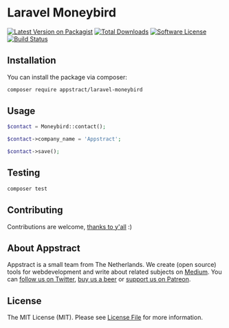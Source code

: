 # Laravel Moneybird

[![Latest Version on Packagist](https://img.shields.io/packagist/v/appstract/laravel-moneybird.svg?style=flat-square)](https://packagist.org/packages/appstract/laravel-moneybird)
[![Total Downloads](https://img.shields.io/packagist/dt/appstract/laravel-moneybird.svg?style=flat-square)](https://packagist.org/packages/appstract/laravel-moneybird)
[![Software License](https://img.shields.io/badge/license-MIT-brightgreen.svg?style=flat-square)](LICENSE.md)
[![Build Status](https://img.shields.io/travis/appstract/laravel-moneybird/master.svg?style=flat-square)](https://travis-ci.org/appstract/laravel-moneybird)

## Installation

You can install the package via composer:

``` bash
composer require appstract/laravel-moneybird
```

## Usage

``` php
$contact = Moneybird::contact();

$contact->company_name = 'Appstract';

$contact->save();
```

## Testing

``` bash
composer test
```

## Contributing

Contributions are welcome, [thanks to y'all](https://github.com/appstract/laravel-moneybird/graphs/contributors) :)

## About Appstract

Appstract is a small team from The Netherlands. We create (open source) tools for webdevelopment and write about related subjects on [Medium](https://medium.com/appstract). You can [follow us on Twitter](https://twitter.com/teamappstract), [buy us a beer](https://www.paypal.me/teamappstract/10) or [support us on Patreon](https://www.patreon.com/appstract).

## License

The MIT License (MIT). Please see [License File](LICENSE.md) for more information.
